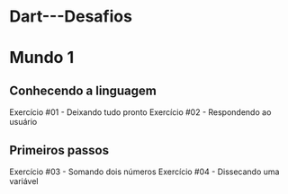 # Dart---Desafios
# Mundo 1

## Conhecendo a linguagem

Exercício  #01 - Deixando tudo pronto
Exercício  #02 - Respondendo ao usuário

 ## Primeiros passos

Exercício  #03 - Somando dois números
Exercício  #04 - Dissecando uma variável